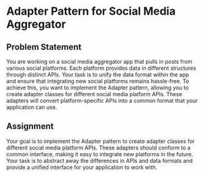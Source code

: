 # Adapter Pattern for Social Media Aggregator

## Problem Statement
You are working on a social media aggregator app that pulls in posts from various social platforms. Each platform provides data in different structures through distinct APIs. Your task is to unify the data format within the app and ensure that integrating new social platforms remains hassle-free. To achieve this, you want to implement the Adapter pattern, allowing you to create adapter classes for different social media platform APIs. These adapters will convert platform-specific APIs into a common format that your application can use.

## Assignment
Your goal is to implement the Adapter pattern to create adapter classes for different social media platform APIs. These adapters should conform to a common interface, making it easy to integrate new platforms in the future. Your task is to abstract away the differences in APIs and data formats and provide a unified interface for your application to work with.
